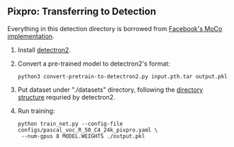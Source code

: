 ## Pixpro: Transferring to Detection

Everything in this detection directory is borrowed from [Facebook's MoCo implementation](https://github.com/facebookresearch/moco/tree/master/detection).



1. Install [detectron2](https://github.com/facebookresearch/detectron2/blob/master/INSTALL.md).

1. Convert a pre-trained model to detectron2's format:
   ```
   python3 convert-pretrain-to-detectron2.py input.pth.tar output.pkl
   ```

1. Put dataset under "./datasets" directory,
   following the [directory structure](https://github.com/facebookresearch/detectron2/tree/master/datasets)
	 requried by detectron2.

1. Run training:
   ```
   python train_net.py --config-file configs/pascal_voc_R_50_C4_24k_pixpro.yaml \
	--num-gpus 8 MODEL.WEIGHTS ./output.pkl
   ```



